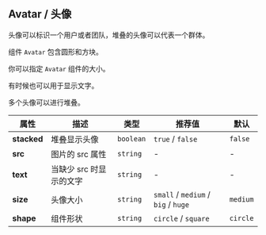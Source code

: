 ## Avatar / 头像

头像可以标识一个用户或者团队，堆叠的头像可以代表一个群体。

<ex-code name="ex-avatar-default"/>

组件 <code>Avatar</code> 包含圆形和方块。

</ex-code>

<ex-code name="ex-avatar-size"/>

你可以指定 <code>Avatar</code> 组件的大小。

</ex-code>

<ex-code name="ex-avatar-text"/>

有时候也可以用于显示文字。

</ex-code>

<ex-code name="ex-avatar-stacked"/>

多个头像可以进行堆叠。

</ex-code>

<ex-footer edit-link="https://github.com/geist-org/vue/edit/master/docs/en-us/components/avatar.md">

| 属性        | 描述                    | 类型      | 推荐值                              | 默认     |
| ----------- | ----------------------- | --------- | ----------------------------------- | -------- |
| **stacked** | 堆叠显示头像            | `boolean` | `true` / `false`                    | `false`  |
| **src**     | 图片的 src 属性         | `string`  | -                                   | -        |
| **text**    | 当缺少 src 时显示的文字 | `string`  | -                                   | -        |
| **size**    | 头像大小                | `string`  | `small` / `medium` / `big` / `huge` | `medium` |
| **shape**   | 组件形状                | `string`  | `circle` / `square`                 | `circle` |

</ex-footer>
